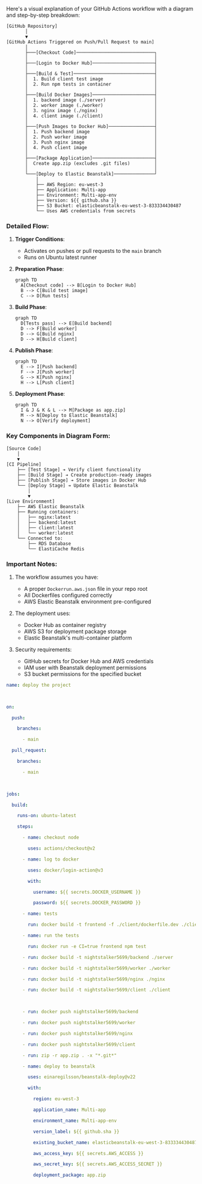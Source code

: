 Here's a visual explanation of your GitHub Actions workflow with a diagram and step-by-step breakdown:

```
[GitHub Repository]
       │
       ▼
[GitHub Actions Triggered on Push/Pull Request to main]
       │
       ├───[Checkout Code]─────────────────────────────┐
       │                                               │
       ├───[Login to Docker Hub]───────────────────────┤
       │                                               │
       ├───[Build & Test]──────────────────────────────┤
       │  1. Build client test image                   │
       │  2. Run npm tests in container                │
       │                                               │
       ├───[Build Docker Images]───────────────────────┤
       │  1. backend image (./server)                  │
       │  2. worker image (./worker)                   │
       │  3. nginx image (./nginx)                     │
       │  4. client image (./client)                   │
       │                                               │
       ├───[Push Images to Docker Hub]─────────────────┤
       │  1. Push backend image                        │
       │  2. Push worker image                         │
       │  3. Push nginx image                          │
       │  4. Push client image                         │
       │                                               │
       ├───[Package Application]───────────────────────┤
       │  Create app.zip (excludes .git files)         │
       │                                               │
       └───[Deploy to Elastic Beanstalk]───────────────┘
           │
           ├── AWS Region: eu-west-3
           ├── Application: Multi-app
           ├── Environment: Multi-app-env
           ├── Version: ${{ github.sha }}
           ├── S3 Bucket: elasticbeanstalk-eu-west-3-833334430487
           └── Uses AWS credentials from secrets
```

### Detailed Flow:

1. **Trigger Conditions**:
   - Activates on pushes or pull requests to the `main` branch
   - Runs on Ubuntu latest runner

2. **Preparation Phase**:
   ```mermaid
   graph TD
     A[Checkout code] --> B[Login to Docker Hub]
     B --> C[Build test image]
     C --> D[Run tests]
   ```

3. **Build Phase**:
   ```mermaid
   graph TD
     D[Tests pass] --> E[Build backend]
     D --> F[Build worker]
     D --> G[Build nginx]
     D --> H[Build client]
   ```

4. **Publish Phase**:
   ```mermaid
   graph TD
     E --> I[Push backend]
     F --> J[Push worker]
     G --> K[Push nginx]
     H --> L[Push client]
   ```

5. **Deployment Phase**:
   ```mermaid
   graph TD
     I & J & K & L --> M[Package as app.zip]
     M --> N[Deploy to Elastic Beanstalk]
     N --> O[Verify deployment]
   ```

### Key Components in Diagram Form:

```
[Source Code]
    │
    ▼
[CI Pipeline]
    ├── [Test Stage] ➔ Verify client functionality
    ├── [Build Stage] ➔ Create production-ready images
    ├── [Publish Stage] ➔ Store images in Docker Hub
    └── [Deploy Stage] ➔ Update Elastic Beanstalk
        │
        ▼
[Live Environment]
    ├── AWS Elastic Beanstalk
    ├── Running containers:
    │   ├── nginx:latest
    │   ├── backend:latest
    │   ├── client:latest
    │   └── worker:latest
    └── Connected to:
        ├── RDS Database
        └── ElastiCache Redis
```

### Important Notes:

1. The workflow assumes you have:
   - A proper `Dockerrun.aws.json` file in your repo root
   - All Dockerfiles configured correctly
   - AWS Elastic Beanstalk environment pre-configured

2. The deployment uses:
   - Docker Hub as container registry
   - AWS S3 for deployment package storage
   - Elastic Beanstalk's multi-container platform

3. Security requirements:
   - GitHub secrets for Docker Hub and AWS credentials
   - IAM user with Beanstalk deployment permissions
   - S3 bucket permissions for the specified bucket


```YAML
name: deploy the project

  

on:

  push:

    branches:

      - main

  pull_request:

    branches:

      - main

  

jobs:

  build:

    runs-on: ubuntu-latest

    steps:

      - name: checkout node

        uses: actions/checkout@v2

      - name: log to docker

        uses: docker/login-action@v3

        with:

          username: ${{ secrets.DOCKER_USERNAME }}

          password: ${{ secrets.DOCKER_PASSWORD }}

      - name: tests

        run: docker build -t frontend -f ./client/dockerfile.dev ./client

      - name: run the tests

        run: docker run -e CI=true frontend npm test

      - run: docker build -t nightstalker5699/backend ./server

      - run: docker build -t nightstalker5699/worker ./worker

      - run: docker build -t nightstalker5699/nginx ./nginx

      - run: docker build -t nightstalker5699/client ./client

  

      - run: docker push nightstalker5699/backend

      - run: docker push nightstalker5699/worker

      - run: docker push nightstalker5699/nginx

      - run: docker push nightstalker5699/client

      - run: zip -r app.zip . -x "*.git*"

      - name: deploy to beanstalk

        uses: einaregilsson/beanstalk-deploy@v22

        with:

          region: eu-west-3

          application_name: Multi-app

          environment_name: Multi-app-env

          version_label: ${{ github.sha }}

          existing_bucket_name: elasticbeanstalk-eu-west-3-833334430487

          aws_access_key: ${{ secrets.AWS_ACCESS }}

          aws_secret_key: ${{ secrets.AWS_ACCESS_SECRET }}

          deployment_package: app.zip
```